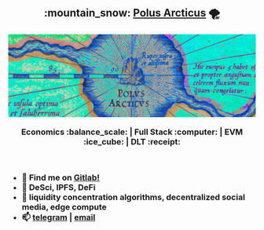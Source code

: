 <h2 align="center">:mountain_snow: <a href="https://polusarcticus.gitlab.io/web-portal/">Polus Arcticus</a> 🌪️<h3>
<p align="center"><img src="https://github.com/polus-arcticus/polus-arcticus/blob/main/septentrio-banner.jpg"/></p>
<p align="center">Economics :balance_scale: | Full Stack :computer: | EVM :ice_cube: | DLT :receipt:</p><br/>


- :fox_face:  Find me on [Gitlab!](https://gitlab.com/polusarcticus) <br/>
- :test_tube: DeSci, IPFS, DeFi <br/>
- 💬  liquidity concentration algorithms, decentralized social media, edge compute <br/>
- 📫 [telegram](https://t.me/polusarcticus) | [email](thulsmans.1133@gmail.com) 

<!--
**polus-arcticus/polus-arcticus** is a ✨ _special_ ✨ repository because its `README.md` (this file) appears on your GitHub profile.

Here are some ideas to get you started:

- 🔭 I’m currently working on ...
- 🌱 I’m currently learning ...
- 👯 I’m looking to collaborate on ...
- 🤔 I’m looking for help with ...
- 💬 Ask me about ...
- 📫 How to reach me: ...
- 😄 Pronouns: ...
- ⚡ Fun fact: ...
-->

